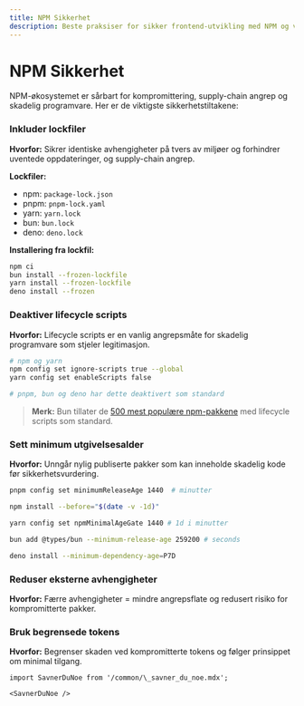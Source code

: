 ```yaml
---
title: NPM Sikkerhet
description: Beste praksiser for sikker frontend-utvikling med NPM og venner
---
```


# NPM Sikkerhet

NPM-økosystemet er sårbart for kompromittering, supply-chain angrep og skadelig programvare. Her er de viktigste sikkerhetstiltakene:

### Inkluder lockfiler

**Hvorfor:** Sikrer identiske avhengigheter på tvers av miljøer og forhindrer uventede oppdateringer, og supply-chain angrep.

**Lockfiler:**

- npm: `package-lock.json`
- pnpm: `pnpm-lock.yaml`
- yarn: `yarn.lock`
- bun: `bun.lock`
- deno: `deno.lock`

**Installering fra lockfil:**

```bash
npm ci
bun install --frozen-lockfile
yarn install --frozen-lockfile
deno install --frozen
```

### Deaktiver lifecycle scripts

**Hvorfor:** Lifecycle scripts er en vanlig angrepsmåte for skadelig programvare som stjeler legitimasjon.

```bash
# npm og yarn
npm config set ignore-scripts true --global
yarn config set enableScripts false

# pnpm, bun og deno har dette deaktivert som standard
```

> **Merk:** Bun tillater de [500 mest populære npm-pakkene](https://github.com/oven-sh/bun/blob/main/src/install/default-trusted-dependencies.txt) med lifecycle scripts som standard.

### Sett minimum utgivelsesalder

**Hvorfor:** Unngår nylig publiserte pakker som kan inneholde skadelig kode før sikkerhetsvurdering.

```bash
pnpm config set minimumReleaseAge 1440  # minutter

npm install --before="$(date -v -1d)"

yarn config set npmMinimalAgeGate 1440 # 1d i minutter

bun add @types/bun --minimum-release-age 259200 # seconds

deno install --minimum-dependency-age=P7D
```

### Reduser eksterne avhengigheter

**Hvorfor:** Færre avhengigheter = mindre angrepsflate og redusert risiko for kompromitterte pakker.

### Bruk begrensede tokens

**Hvorfor:** Begrenser skaden ved kompromitterte tokens og følger prinsippet om minimal tilgang.

```mdx-code-block
import SavnerDuNoe from '/common/\_savner_du_noe.mdx';

<SavnerDuNoe />
```
